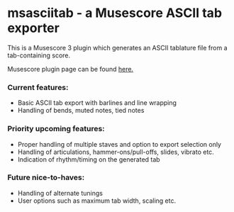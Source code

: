 # msasciitab - a Musescore ASCII tab exporter

This is a Musescore 3 plugin which generates an ASCII tablature file from a tab-containing score.

Musescore plugin page can be found [here.](https://musescore.org/en/project/ascii-tab-export)

### Current features:

- Basic ASCII tab export with barlines and line wrapping
- Handling of bends, muted notes, tied notes

### Priority upcoming features:

- Proper handling of multiple staves and option to export selection only
- Handling of articulations, hammer-ons/pull-offs, slides, vibrato etc.
- Indication of rhythm/timing on the generated tab

### Future nice-to-haves:

- Handling of alternate tunings
- User options such as maximum tab width, scaling etc. 
